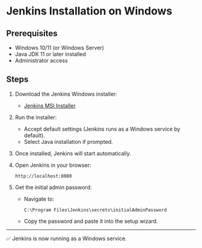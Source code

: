 # Jenkins Installation on Windows

## Prerequisites
- Windows 10/11 (or Windows Server)
- Java JDK 11 or later installed
- Administrator access

## Steps

1. Download the Jenkins Windows installer:
   - [Jenkins MSI Installer](https://www.jenkins.io/download/)

2. Run the installer:
   - Accept default settings (Jenkins runs as a Windows service by default).
   - Select Java installation if prompted.

3. Once installed, Jenkins will start automatically.

4. Open Jenkins in your browser:
   ```
   http://localhost:8080
   ```

5. Get the initial admin password:
   - Navigate to:
     ```
     C:\Program Files\Jenkins\secrets\initialAdminPassword
     ```
   - Copy the password and paste it into the setup wizard.

---

✅ Jenkins is now running as a Windows service.
